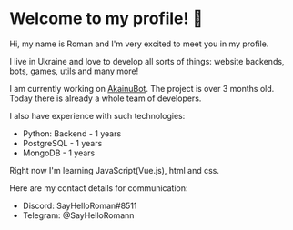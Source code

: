 # Welcome to my profile! 👋

Hi, my name is Roman and I'm very excited to meet you in my profile.

I live in Ukraine and love to develop all sorts of things: website backends, bots, games, utils and many more!


I am currently working on [AkainuBot](https://sayhelloroman.github.io/AkainuWeb/). The project is over 3 months old.
Today there is already a whole team of developers.


I also have experience with such technologies:

- Python: Backend - 1 years
- PostgreSQL - 1 years
- MongoDB - 1 years

Right now I'm learning JavaScript(Vue.js), html and css.

Here are my contact details for communication:

- Discord: SayHelloRoman#8511
- Telegram: @SayHelloRomann
